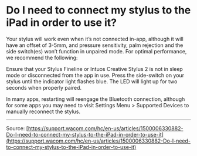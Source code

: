 # Do I need to connect my stylus to the iPad in order to use it?

Your stylus will work even when it’s not connected in-app, although it will have an offset of 3-5mm, and pressure sensitivity, palm rejection and the side switch(es) won’t function in unpaired mode. For optimal performance, we recommend the following:

Ensure that your Stylus Fineline or Intuos Creative Stylus 2 is not in sleep mode or disconnected from the app in use.
Press the side-switch on your stylus until the indicator light flashes blue. The LED will light up for two seconds when properly paired.



In many apps, restarting will reengage the Bluetooth connection, although for some apps you may need to visit Settings Menu > Supported Devices to manually reconnect the stylus.

---
Source: [https://support.wacom.com/hc/en-us/articles/1500006330882-Do-I-need-to-connect-my-stylus-to-the-iPad-in-order-to-use-it](https://support.wacom.com/hc/en-us/articles/1500006330882-Do-I-need-to-connect-my-stylus-to-the-iPad-in-order-to-use-it)

